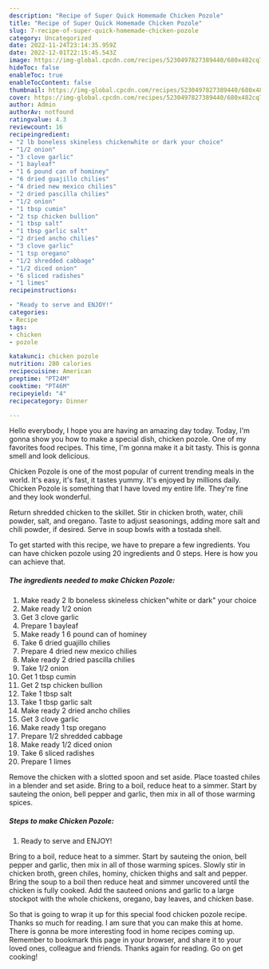 ```yaml
---
description: "Recipe of Super Quick Homemade Chicken Pozole"
title: "Recipe of Super Quick Homemade Chicken Pozole"
slug: 7-recipe-of-super-quick-homemade-chicken-pozole
category: Uncategorized
date: 2022-11-24T23:14:35.959Z
date: 2022-12-01T22:15:45.543Z
image: https://img-global.cpcdn.com/recipes/5230497827389440/680x482cq70/chicken-pozole-recipe-main-photo.jpg
hideToc: false
enableToc: true
enableTocContent: false
thumbnail: https://img-global.cpcdn.com/recipes/5230497827389440/680x482cq70/chicken-pozole-recipe-main-photo.jpg
cover: https://img-global.cpcdn.com/recipes/5230497827389440/680x482cq70/chicken-pozole-recipe-main-photo.jpg
author: Admin
authorAv: notfound
ratingvalue: 4.3
reviewcount: 16
recipeingredient:
- "2 lb boneless skineless chickenwhite or dark your choice"
- "1/2 onion"
- "3 clove garlic"
- "1 bayleaf"
- "1 6 pound can of hominey"
- "6 dried guajillo chilies"
- "4 dried new mexico chilies"
- "2 dried pascilla chilies"
- "1/2 onion"
- "1 tbsp cumin"
- "2 tsp chicken bullion"
- "1 tbsp salt"
- "1 tbsp garlic salt"
- "2 dried ancho chilies"
- "3 clove garlic"
- "1 tsp oregano"
- "1/2 shredded cabbage"
- "1/2 diced onion"
- "6 sliced radishes"
- "1 limes"
recipeinstructions:

- "Ready to serve and ENJOY!"
categories:
- Recipe
tags:
- chicken
- pozole

katakunci: chicken pozole 
nutrition: 280 calories
recipecuisine: American
preptime: "PT24M"
cooktime: "PT46M"
recipeyield: "4"
recipecategory: Dinner

---
```



Hello everybody, I hope you are having an amazing day today. Today, I'm gonna show you how to make a special dish, chicken pozole. One of my favorites food recipes. This time, I'm gonna make it a bit tasty. This is gonna smell and look delicious.

Chicken Pozole is one of the most popular of current trending meals in the world. It's easy, it's fast, it tastes yummy. It's enjoyed by millions daily. Chicken Pozole is something that I have loved my entire life. They're fine and they look wonderful.

Return shredded chicken to the skillet. Stir in chicken broth, water, chili powder, salt, and oregano. Taste to adjust seasonings, adding more salt and chili powder, if desired. Serve in soup bowls with a tostada shell.


To get started with this recipe, we have to prepare a few ingredients. You can have chicken pozole using 20 ingredients and 0 steps. Here is how you can achieve that.

<!--inarticleads1-->

##### The ingredients needed to make Chicken Pozole:

1. Make ready 2 lb boneless skineless chicken&#34;white or dark&#34; your choice
1. Make ready 1/2 onion
1. Get 3 clove garlic
1. Prepare 1 bayleaf
1. Make ready 1 6 pound can of hominey
1. Take 6 dried guajillo chilies
1. Prepare 4 dried new mexico chilies
1. Make ready 2 dried pascilla chilies
1. Take 1/2 onion
1. Get 1 tbsp cumin
1. Get 2 tsp chicken bullion
1. Take 1 tbsp salt
1. Take 1 tbsp garlic salt
1. Make ready 2 dried ancho chilies
1. Get 3 clove garlic
1. Make ready 1 tsp oregano
1. Prepare 1/2 shredded cabbage
1. Make ready 1/2 diced onion
1. Take 6 sliced radishes
1. Prepare 1 limes


Remove the chicken with a slotted spoon and set aside. Place toasted chiles in a blender and set aside. Bring to a boil, reduce heat to a simmer. Start by sauteing the onion, bell pepper and garlic, then mix in all of those warming spices. 

<!--inarticleads2-->

##### Steps to make Chicken Pozole:


1. Ready to serve and ENJOY!

Bring to a boil, reduce heat to a simmer. Start by sauteing the onion, bell pepper and garlic, then mix in all of those warming spices. Slowly stir in chicken broth, green chiles, hominy, chicken thighs and salt and pepper. Bring the soup to a boil then reduce heat and simmer uncovered until the chicken is fully cooked. Add the sauteed onions and garlic to a large stockpot with the whole chickens, oregano, bay leaves, and chicken base. 

So that is going to wrap it up for this special food chicken pozole recipe. Thanks so much for reading. I am sure that you can make this at home. There is gonna be more interesting food in home recipes coming up. Remember to bookmark this page in your browser, and share it to your loved ones, colleague and friends. Thanks again for reading. Go on get cooking!

